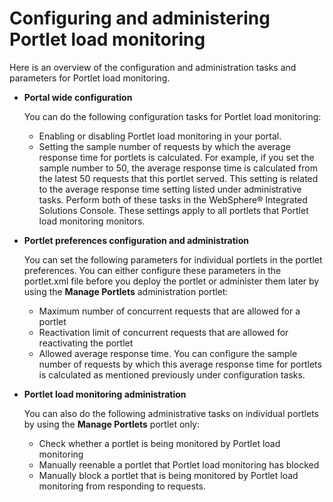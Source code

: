 # Configuring and administering Portlet load monitoring

Here is an overview of the configuration and administration tasks and parameters for Portlet load monitoring.

-   **Portal wide configuration**

    You can do the following configuration tasks for Portlet load monitoring:

    -   Enabling or disabling Portlet load monitoring in your portal.
    -   Setting the sample number of requests by which the average response time for portlets is calculated. For example, if you set the sample number to 50, the average response time is calculated from the latest 50 requests that this portlet served. This setting is related to the average response time setting listed under administrative tasks.
    Perform both of these tasks in the WebSphere® Integrated Solutions Console. These settings apply to all portlets that Portlet load monitoring monitors.

-   **Portlet preferences configuration and administration**

    You can set the following parameters for individual portlets in the portlet preferences. You can either configure these parameters in the portlet.xml file before you deploy the portlet or administer them later by using the **Manage Portlets** administration portlet:

    -   Maximum number of concurrent requests that are allowed for a portlet
    -   Reactivation limit of concurrent requests that are allowed for reactivating the portlet
    -   Allowed average response time. You can configure the sample number of requests by which this average response time for portlets is calculated as mentioned previously under configuration tasks.
    
-   **Portlet load monitoring administration**

    You can also do the following administrative tasks on individual portlets by using the **Manage Portlets** portlet only:

    -   Check whether a portlet is being monitored by Portlet load monitoring
    -   Manually reenable a portlet that Portlet load monitoring has blocked
    -   Manually block a portlet that is being monitored by Portlet load monitoring from responding to requests.


